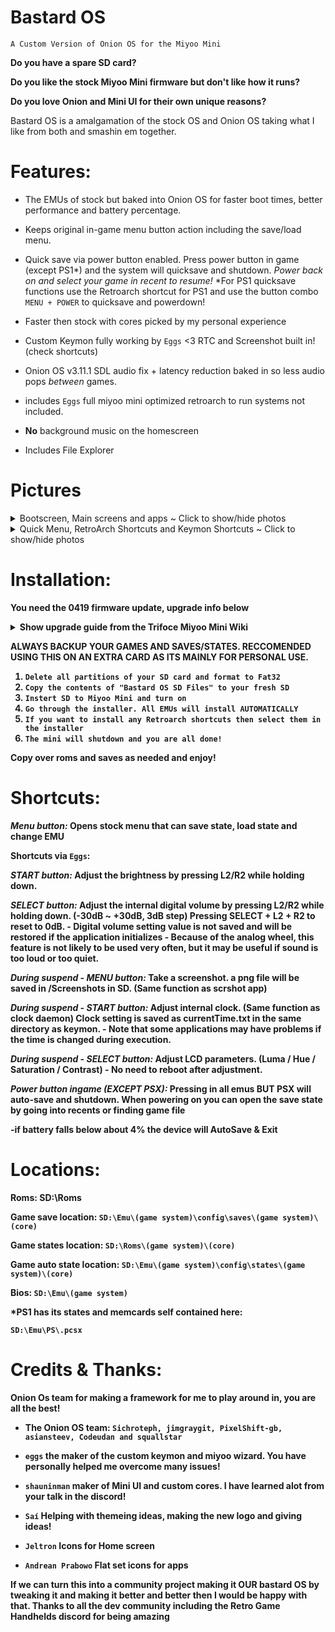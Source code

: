# Bastard OS
`A Custom Version of Onion OS for the Miyoo Mini`

**Do you have a spare SD card?** 

**Do you like the stock Miyoo Mini firmware but don't like how it runs?** 

**Do you love Onion and Mini UI for their own unique reasons?** 

Bastard OS is a amalgamation of the stock OS and Onion OS taking what I like from both and smashin em together.

# Features:

* The EMUs of stock but baked into Onion OS for faster boot times, better performance and battery percentage.

* Keeps original in-game menu button action including the save/load menu.

* Quick save via power button enabled. Press power button in game (except PS1*) and the system will quicksave and shutdown. *Power back on and select your game in recent to resume!* *For PS1 quicksave functions use the Retroarch shortcut for PS1 and use the button combo `MENU + POWER` to quicksave and powerdown!

* Faster then stock with cores picked by my personal experience

* Custom Keymon fully working by `Eggs` <3 RTC and Screenshot built in! (check shortcuts)

* Onion OS v3.11.1 SDL audio fix + latency reduction baked in so less audio pops *between* games.

* includes `Eggs` full miyoo mini optimized retroarch to run systems not included.

* **No** background music on the homescreen

* Includes File Explorer 

# Pictures
<details><summary>Bootscreen, Main screens and apps ~ Click to show/hide photos</summary><br>

<p><em><strong>Bootscreen</strong></em></p>
  
![1](https://user-images.githubusercontent.com/106662128/173907274-950766f1-cd66-4730-a4bf-cc0633828f8c.png )
  
<p><em><strong>Main Screen</strong></em></p>
  
![2](https://user-images.githubusercontent.com/106662128/173908176-2651e99b-971c-49d0-b53a-a890eb42c7db.png )
  
<p><em><strong>Console Screen</strong></em></p>
  
![3](https://user-images.githubusercontent.com/106662128/173909450-84646c03-983a-49bd-ab8a-184b1614d3c3.png )

<p><em><strong>App Screen</strong></em></p>
  
![4](https://user-images.githubusercontent.com/106662128/173909584-3ba359be-89e7-4007-80c1-cde10f01dece.png )

<p><em><strong>Game Selection Screen</strong></em></p>
  
![MainUI_014](https://user-images.githubusercontent.com/106662128/173910149-510adff3-c2da-44cc-bb69-a7786cc25f77.png)
  
<p><em><strong>Settings Screen</strong></em></p>
  
![5](https://user-images.githubusercontent.com/106662128/173912185-e4667e03-35f5-401a-a336-81c3caafed81.png)
  
<p><em><strong>Play Activity</strong></em></p>
  
![MainUI_013](https://user-images.githubusercontent.com/106662128/173913876-10b81d35-2fcc-44b0-86ff-e0cb295113b2.png)

</details>

<details><summary>Quick Menu, RetroArch Shortcuts and Keymon Shortcuts ~ Click to show/hide photos</summary><br>
  
<p><em><strong>Themed Quick Menu></em></p>
  
![Mega Man Battle Chip Challenge (U)(Wii U)_000](https://user-images.githubusercontent.com/106662128/173912825-57b6d6ec-5855-40d1-846f-d266c0e57e53.png)
  
<p><em><strong>RetroArch Shortcuts Menu></em></p>
  
![MainUI_012](https://user-images.githubusercontent.com/106662128/173913162-f992fef6-d122-4454-91f3-aab6cebb3d75.png)
 
<p><em><strong>RetroArch Shortcuts Installer></em></p>
  
![The Bastard Installer_000](https://user-images.githubusercontent.com/106662128/173914189-3c331618-87e9-44ba-8065-2223b66d0280.png)
  
<p><em><strong>Eggs Keymon Display Settings></em></p>
  
![MainUI_006](https://user-images.githubusercontent.com/106662128/173914588-43caa212-f824-49b2-b557-116e5596f149.png)

<p><em><strong>Eggs Keymon RTC Settings></em></p>
  
![MainUI_008](https://user-images.githubusercontent.com/106662128/173914789-3bf10a1d-28f0-44fd-94f1-70e10a18e89e.png)

</details>

# Installation:

You need the 0419 firmware update, upgrade info below

<details><summary>Show upgrade guide from the Trifoce Miyoo Mini Wiki</summary><br>
<a href="https://github.com/TriForceX/MiyooCFW/wiki/Miyoo-Mini#firmware-update-guide" rel="nofollow">Source with picture guide</a>
  
  
<p>Download latest update direct from Miyoo from official <a href="https://lemiyoo.cn/upgrade" rel="nofollow">website</a> or from our <a href="https://drive.google.com/drive/folders/192KkgJ6rTy5gpYRyPIK4D0_apm8bwVlm?usp=sharing" rel="nofollow">backups</a></p>
<p><em><strong>NOTE PLEASE READ FIRST</strong></em></p>
<ol>
<li>use a trustworthy SD card(sandisk, toshiba, etc.)</li>
<li>Make sure miyoo283_fw.img was downloaded correctly (file size: 15,134,744 CRC32:814ED165)&amp; MD5 (miyoo283_fw.img) = 32ce41b44cf9d35f4ee9ceae0ba7827d</li>
</ol>
<p>Additional Tips: Please use a power plug that is not more than 5V, do not upgrade through the computers usb charging,
copy the firmware files to TF card immediately after upgrading the machine do not flash after playing games, otherwise its easy to lose data AND END UP WITH A brick!:)</p>
<p><em><strong>Note: VERY IMPORTANT Remove the battery first then proceed with the upgrade!</strong></em>
Step 1 Download Miyoo283_fw. Img firmware &amp; the A wild card zip.
Step 2 Copying TF cards connect to a computer through a card reader then copy the downloaded Miyoo283_Fw. img firmware directly to the root directory of the TF card.
Step 3 Upgrading Do not power off during upgrade! You can't press the power button! It turns into bricks!</p>
<ol>
<li>Power off remove the battery</li>
<li>Install the TF card back</li>
<li>Power on through Type C plug the data cable and enter charging state</li>
<li>Do not press the power button. It will enter the firmware upgrade state automatically.</li>
<li>The upgrade takes about 2 minutes after the update it will enter a charging state only then remove the cable very important as its still writing to internal NAND.</li>
</ol>
<p>Step 4 Please delete the Miyoo283_fw. Img firmware copied from the TF card after the upgrade!
Step 5 Copy (first backup your card,you will loose your saved data)Copy APP, Emu, RApp, RetroArch from the wild card folder that you downloaded to the TF card and directly overwrite any files is ask to.```</p>
<p>Additional Tips: Please use a power plug that is not more than 5V, do not upgrade through the computers usb charging,
copy the firmware files to TF card immediately after upgrading the machine do not start playing games, otherwise its easy to lose data AND END UP WITH A brick! :)</p>
</details>

ALWAYS BACKUP YOUR GAMES AND SAVES/STATES. RECCOMENDED USING THIS ON AN EXTRA CARD AS ITS MAINLY FOR PERSONAL USE.

1. `Delete all partitions of your SD card and format to Fat32`
2. `Copy the contents of "Bastard OS SD Files" to your fresh SD` 
3. `Instert SD to Miyoo Mini and turn on`
4. `Go through the installer. All EMUs will install AUTOMATICALLY`
5. `If you want to install any Retroarch shortcuts then select them in the installer`
3. `The mini will shutdown and you are all done!`

**Copy over roms and saves as needed and enjoy!**

# Shortcuts:

*Menu button:* Opens stock menu that can save state, load state and change EMU

Shortcuts via `Eggs`:

*START button:* Adjust the brightness by pressing L2/R2 while holding down.

*SELECT button:* Adjust the internal digital volume by pressing L2/R2 while holding down. (-30dB \~ +30dB, 3dB step) Pressing SELECT + L2 + R2 to reset to 0dB. - Digital volume setting value is not saved and will be restored if the application initializes - Because of the analog wheel, this feature is not likely to be used very often, but it may be useful if sound is too loud or too quiet.

*During suspend - MENU button:* Take a screenshot. a png file will be saved in /Screenshots in SD. (Same function as scrshot app)

*During suspend - START button:* Adjust internal clock. (Same function as clock daemon) Clock setting is saved as currentTime.txt in the same directory as keymon. - Note that some applications may have problems if the time is changed during execution.

*During suspend - SELECT button:* Adjust LCD parameters. (Luma / Hue / Saturation / Contrast) - No need to reboot after adjustment.

*Power button ingame (EXCEPT PSX):* Pressing in all emus BUT PSX will auto-save and shutdown. When powering on you can open the save state by going into recents or finding game file

**-if battery falls below about 4% the device will AutoSave & Exit**

# Locations:

Roms: SD:\\Roms

Game save location: `SD:\Emu\(game system)\config\saves\(game system)\(core)`

Game states location: `SD:\Roms\(game system)\(core)`

Game auto state location: `SD:\Emu\(game system)\config\states\(game system)\(core)`

Bios: `SD:\Emu\(game system)`

\*PS1 has its states and memcards self contained here:

`SD:\Emu\PS\.pcsx`

# Credits & Thanks:

Onion Os team for making a framework for me to play around in, you are all the best!
* The Onion OS team: `Sichroteph, jimgraygit, PixelShift-gb, asiansteev, Codeudan and squallstar`

* `eggs` the maker of the custom keymon and miyoo wizard. You have personally helped me overcome many issues!

* `shauninman` maker of Mini UI and custom cores. I have learned alot from your talk in the discord!

* `Saí` Helping with themeing ideas, making the new logo and giving ideas!
 
* `Jeltron` Icons for Home screen

* `Andrean Prabowo` Flat set icons for apps


If we can turn this into a community project making it OUR bastard OS by tweaking it and making it better and better then I would be happy with that. Thanks to all the dev community including the Retro Game Handhelds discord for being amazing
